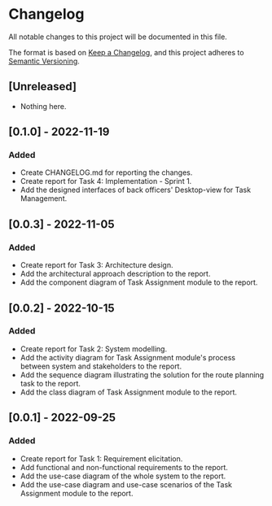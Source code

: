 # Changelog

All notable changes to this project will be documented in this file.

The format is based on [Keep a Changelog](https://keepachangelog.com/en/1.0.0/),
and this project adheres to [Semantic Versioning](https://semver.org/spec/v2.0.0.html).

## [Unreleased]

- Nothing here.

## [0.1.0] - 2022-11-19

### Added

- Create CHANGELOG.md for reporting the changes.
- Create report for Task 4: Implementation - Sprint 1.
- Add the designed interfaces of back officers' Desktop-view for Task Management. 

## [0.0.3] - 2022-11-05

### Added

- Create report for Task 3: Architecture design.
- Add the architectural approach description to the report.
- Add the component diagram of Task Assignment module to the report.

## [0.0.2] - 2022-10-15

### Added

- Create report for Task 2: System modelling.
- Add the activity diagram for Task Assignment module's process between system and stakeholders to the report.
- Add the sequence diagram illustrating the solution for the route planning task to the report.
- Add the class diagram of Task Assignment module to the report.

## [0.0.1] - 2022-09-25

### Added

- Create report for Task 1: Requirement elicitation.
- Add functional and non-functional requirements to the report.
- Add the use-case diagram of the whole system to the report.
- Add the use-case diagram and use-case scenarios of the Task Assignment module to the report.
